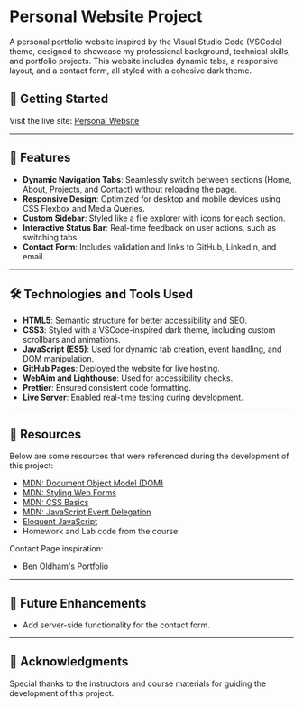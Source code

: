 ﻿# Personal Website Project

A personal portfolio website inspired by the Visual Studio Code (VSCode) theme, designed to showcase my professional background, technical skills, and portfolio projects. This website includes dynamic tabs, a responsive layout, and a contact form, all styled with a cohesive dark theme.

## 🚀 **Getting Started**

Visit the live site: [Personal Website](https://zakeriya23.github.io/Personal-Project/)

---

## 📂 **Features**
- **Dynamic Navigation Tabs**: Seamlessly switch between sections (Home, About, Projects, and Contact) without reloading the page.
- **Responsive Design**: Optimized for desktop and mobile devices using CSS Flexbox and Media Queries.
- **Custom Sidebar**: Styled like a file explorer with icons for each section.
- **Interactive Status Bar**: Real-time feedback on user actions, such as switching tabs.
- **Contact Form**: Includes validation and links to GitHub, LinkedIn, and email.

---

## 🛠️ **Technologies and Tools Used**
- **HTML5**: Semantic structure for better accessibility and SEO.
- **CSS3**: Styled with a VSCode-inspired dark theme, including custom scrollbars and animations.
- **JavaScript (ES5)**: Used for dynamic tab creation, event handling, and DOM manipulation.
- **GitHub Pages**: Deployed the website for live hosting.
- **WebAim and Lighthouse**: Used for accessibility checks.
- **Prettier**: Ensured consistent code formatting.
- **Live Server**: Enabled real-time testing during development.

---

## 📖 **Resources**
Below are some resources that were referenced during the development of this project:
- [MDN: Document Object Model (DOM)](https://developer.mozilla.org/en-US/docs/Web/API/Document_Object_Model/Introduction)
- [MDN: Styling Web Forms](https://developer.mozilla.org/en-US/docs/Learn/Forms/Styling_web_forms)
- [MDN: CSS Basics](https://developer.mozilla.org/en-US/docs/Web/CSS)
- [MDN: JavaScript Event Delegation](https://developer.mozilla.org/en-US/docs/Learn/JavaScript/Building_blocks/Events#event_delegation)
- [Eloquent JavaScript](https://eloquentjavascript.net/)
- Homework and Lab code from the course

Contact Page inspiration:
- [Ben Oldham's Portfolio](https://www.benoldham.dev/)

---

## 📝 **Future Enhancements**
- Add server-side functionality for the contact form.
---

## 🌟 **Acknowledgments**
Special thanks to the instructors and course materials for guiding the development of this project. 
